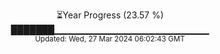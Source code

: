 <p align="center">
⏳Year Progress (23.57 %)<br>
███████▁▁▁▁▁▁▁▁▁▁▁▁▁▁▁▁▁▁▁▁▁▁▁ <br>
<sub>Updated: Wed, 27 Mar 2024 06:02:43 GMT</sub>
</p>

